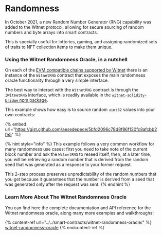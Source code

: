 # Randomness

In October 2021, a new Random Number Generator (RNG) capability was added to the Witnet protocol, allowing for secure sourcing of random numbers and byte arrays into smart contracts.

This is specially useful for lotteries, gaming, and assigning randomized sets of traits to NFT collection items to make them unique.

### Using the Witnet Randomness Oracle, in a nutshell

On each of the [EVM compatible chains supported by Witnet](../../smart-contracts/apis-and-http-get-post-oracle/contracts-addresses.md) there is an instance of the `WitnetRNG` contract that exposes the main randomness oracle functionality through a very simple interface.

The best way to interact with the `WitnetRNG` contract is through the `IWitnetRNG` interface, which is readily available in the [`witnet-solidity-bridge` npm package](https://www.npmjs.com/package/witnet-solidity-bridge).

This example shows how easy is to source random `uint32` values into your own contracts:

{% embed url="https://gist.github.com/aesedepece/5bfd2096c78d8f86f130fc8afcbb2fe5" %}

{% hint style="info" %}
This example follows a very common workflow for many randomness use cases: first you need to take note of the current block number and ask the `WitnetRNG` to reseed itself, then, at a later time, you will be retrieving a random number that is derived from the random seed that was generated as a response to your former request.

This 2-step process preserves unpredictability of the random numbers that you get because it guarantees that the number is derived from a seed that was generated only after the request was sent.
{% endhint %}

### Learn More About The Witnet Randomness Oracle

You can find here the complete documentation and API reference for the Witnet randomness oracle, along many more examples and walkthroughs:

{% content-ref url="../../smart-contracts/witnet-randomness-oracle/" %}
[witnet-randomness-oracle](../../smart-contracts/witnet-randomness-oracle/)
{% endcontent-ref %}

